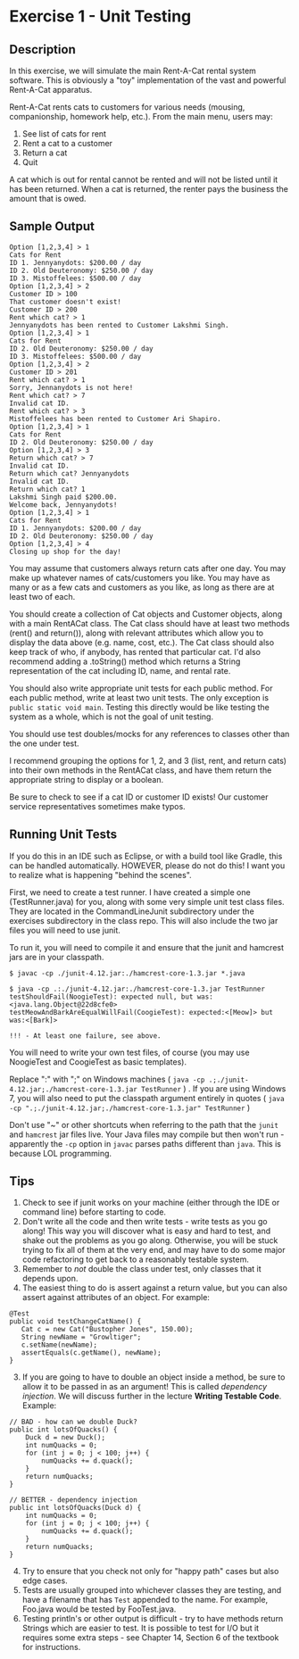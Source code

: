 # Exercise 1 - Unit Testing

## Description

In this exercise, we will simulate the main Rent-A-Cat rental system software.  This is obviously a "toy" implementation of the vast and powerful Rent-A-Cat apparatus.

Rent-A-Cat rents cats to customers for various needs (mousing, companionship, homework help, etc.).  From the main menu, users may:

1. See list of cats for rent
2. Rent a cat to a customer
3. Return a cat
4. Quit

A cat which is out for rental cannot be rented and will not be listed until it has been returned.  When a cat is returned, the renter pays the business the amount that is owed.  

## Sample Output

```
Option [1,2,3,4] > 1
Cats for Rent
ID 1. Jennyanydots: $200.00 / day
ID 2. Old Deuteronomy: $250.00 / day
ID 3. Mistoffelees: $500.00 / day
Option [1,2,3,4] > 2
Customer ID > 100
That customer doesn't exist!
Customer ID > 200
Rent which cat? > 1
Jennyanydots has been rented to Customer Lakshmi Singh.
Option [1,2,3,4] > 1
Cats for Rent
ID 2. Old Deuteronomy: $250.00 / day
ID 3. Mistoffelees: $500.00 / day
Option [1,2,3,4] > 2
Customer ID > 201
Rent which cat? > 1
Sorry, Jennanydots is not here!
Rent which cat? > 7
Invalid cat ID.
Rent which cat? > 3
Mistoffelees has been rented to Customer Ari Shapiro.
Option [1,2,3,4] > 1
Cats for Rent
ID 2. Old Deuteronomy: $250.00 / day
Option [1,2,3,4] > 3
Return which cat? > 7
Invalid cat ID.  
Return which cat? Jennyanydots
Invalid cat ID.
Return which cat? 1
Lakshmi Singh paid $200.00.
Welcome back, Jennyanydots!
Option [1,2,3,4] > 1
Cats for Rent
ID 1. Jennyanydots: $200.00 / day
ID 2. Old Deuteronomy: $250.00 / day
Option [1,2,3,4] > 4
Closing up shop for the day!
```


You may assume that customers always return cats after one day.  You may make up whatever names of cats/customers you like.  You may have as many or as a few cats and customers as you like, as long as there are at least two of each.

You should create a collection of Cat objects and Customer objects, along with a main RentACat class.  The Cat class should have at least two methods (rent() and return()), along with relevant attributes which allow you to display the data above (e.g. name, cost, etc.).  The Cat class should also keep track of who, if anybody, has rented that particular cat.  I'd also recommend adding a .toString() method which returns a String representation of the cat including ID, name, and rental rate.

You should also write appropriate unit tests for each public method.  For each public method, write at least two unit tests.  The only exception is `public static void main`.  Testing this directly would be like testing the system as a whole, which is not the goal of unit testing.

You should use test doubles/mocks for any references to classes other than the one under test.

I recommend grouping the options for 1, 2, and 3 (list, rent, and return cats) into their own methods in the RentACat class, and have them return the appropriate string to display or a boolean.

Be sure to check to see if a cat ID or customer ID exists!  Our customer service representatives sometimes make typos.

## Running Unit Tests

If you do this in an IDE such as Eclipse, or with a build tool like Gradle, this can be handled automatically.  HOWEVER, please do not do this!  I want you to realize what is happening "behind the scenes".

First, we need to create a test runner.  I have created a simple one (TestRunner.java) for you, along with some very simple unit test class files.  They are located in the CommandLineJunit subdirectory under the exercises subdirectory in the class repo.  This will also include the two jar files you will need to use junit.

To run it, you will need to compile it and ensure that the junit and hamcrest jars are in your classpath.

```
$ javac -cp ./junit-4.12.jar:./hamcrest-core-1.3.jar *.java

$ java -cp .:./junit-4.12.jar:./hamcrest-core-1.3.jar TestRunner
testShouldFail(NoogieTest): expected null, but was:<java.lang.Object@22d8cfe0>
testMeowAndBarkAreEqualWillFail(CoogieTest): expected:<[Meow]> but was:<[Bark]>

!!! - At least one failure, see above.
```

You will need to write your own test files, of course (you may use NoogieTest and CoogieTest as basic templates).

Replace ":" with ";" on Windows machines ( `java -cp .;./junit-4.12.jar;./hamcrest-core-1.3.jar TestRunner` ) .  If you are using Windows 7, you will also need to put the classpath argument entirely in quotes ( `java -cp ".;./junit-4.12.jar;./hamcrest-core-1.3.jar" TestRunner` )

Don't use "~" or other shortcuts when referring to the path that the `junit` and `hamcrest` jar files live.  Your Java files may compile but then won't run - apparently the `-cp` option in `javac` parses paths different than `java`.  This is because LOL programming.

## Tips

1. Check to see if junit works on your machine (either through the IDE or command line) before starting to code.
1. Don't write all the code and then write tests - write tests as you go along!  This way you will discover what is easy and hard to test, and shake out the problems as you go along.  Otherwise, you will be stuck trying to fix all of them at the very end, and may have to do some major code refactoring to get back to a reasonably testable system.
1. Remember to _not_ double the class under test, only classes that it depends upon.
2. The easiest thing to do is assert against a return value, but you can also assert against attributes of an object.  For example:
```
@Test
public void testChangeCatName() {
   Cat c = new Cat("Bustopher Jones", 150.00);
   String newName = "Growltiger";
   c.setName(newName);
   assertEquals(c.getName(), newName);
}
```
3. If you are going to have to double an object inside a method, be sure to allow it to be passed in as an argument!  This is called _dependency injection_.  We will discuss further in the lecture __Writing Testable Code__.  Example:
```
// BAD - how can we double Duck?
public int lotsOfQuacks() {
    Duck d = new Duck();
    int numQuacks = 0;
    for (int j = 0; j < 100; j++) {
        numQuacks += d.quack();
    }
    return numQuacks;
}

// BETTER - dependency injection
public int lotsOfQuacks(Duck d) {
    int numQuacks = 0;
    for (int j = 0; j < 100; j++) {
        numQuacks += d.quack();
    }
    return numQuacks;
}
```
4. Try to ensure that you check not only for "happy path" cases but also edge cases.
5. Tests are usually grouped into whichever classes they are testing, and have a filename that has `Test` appended to the name.  For example, Foo.java would be tested by FooTest.java.
6. Testing println's or other output is difficult - try to have methods return Strings which are easier to test.  It is possible to test for I/O but it requires some extra steps - see Chapter 14, Section 6 of the textbook for instructions.


